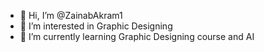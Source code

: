 - 👋 Hi, I’m @ZainabAkram1
- 👀 I’m interested in Graphic Designing
- 🌱 I’m currently learning Graphic Designing course and AI
<!---
ZainabAkram1/ZainabAkram1 is a ✨ special ✨ repository because its `README.md` (this file) appears on your GitHub profile.
You can click the Preview link to take a look at your changes.
--->
